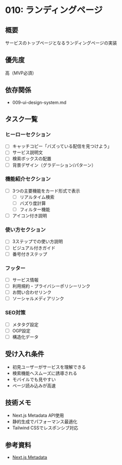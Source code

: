 # 010: ランディングページ

## 概要
サービスのトップページとなるランディングページの実装

## 優先度
高（MVP必須）

## 依存関係
- 009-ui-design-system.md

## タスク一覧

### ヒーローセクション
- [ ] キャッチコピー「バズっている配信を見つけよう」
- [ ] サービス説明文
- [ ] 検索ボックスの配置
- [ ] 背景デザイン（グラデーション/パターン）

### 機能紹介セクション
- [ ] 3つの主要機能をカード形式で表示
  - [ ] リアルタイム検索
  - [ ] バズり度計算
  - [ ] フィルター機能
- [ ] アイコン付き説明

### 使い方セクション
- [ ] 3ステップでの使い方説明
- [ ] ビジュアル付きガイド
- [ ] 番号付きステップ

### フッター
- [ ] サービス情報
- [ ] 利用規約・プライバシーポリシーリンク
- [ ] お問い合わせリンク
- [ ] ソーシャルメディアリンク

### SEO対策
- [ ] メタタグ設定
- [ ] OGP設定
- [ ] 構造化データ

## 受け入れ条件
- 初見ユーザーがサービスを理解できる
- 検索機能へスムーズに誘導される
- モバイルでも見やすい
- ページ読み込みが高速

## 技術メモ
- Next.js Metadata API使用
- 静的生成でパフォーマンス最適化
- Tailwind CSSでレスポンシブ対応

## 参考資料
- [Next.js Metadata](https://nextjs.org/docs/app/building-your-application/optimizing/metadata)